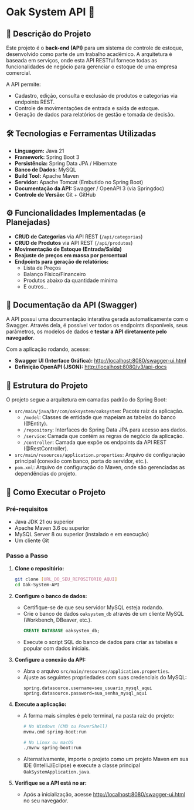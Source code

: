 # Oak System API 🌳

## 📝 Descrição do Projeto

Este projeto é o **back-end (API)** para um sistema de controle de estoque, desenvolvido como parte de um trabalho acadêmico. A arquitetura é baseada em serviços, onde esta API RESTful fornece todas as funcionalidades de negócio para gerenciar o estoque de uma empresa comercial.

A API permite:
- Cadastro, edição, consulta e exclusão de produtos e categorias via endpoints REST.
- Controle de movimentações de entrada e saída de estoque.
- Geração de dados para relatórios de gestão e tomada de decisão.

## 🛠️ Tecnologias e Ferramentas Utilizadas

- **Linguagem:** Java 21
- **Framework:** Spring Boot 3
- **Persistência:** Spring Data JPA / Hibernate
- **Banco de Dados:** MySQL
- **Build Tool:** Apache Maven
- **Servidor:** Apache Tomcat (Embutido no Spring Boot)
- **Documentação da API:** Swagger / OpenAPI 3 (via Springdoc)
- **Controle de Versão:** Git + GitHub

## ⚙️ Funcionalidades Implementadas (e Planejadas)

- **CRUD de Categorias** via API REST (`/api/categorias`)
- **CRUD de Produtos** via API REST (`/api/produtos`)
- **Movimentação de Estoque (Entrada/Saída)**
- **Reajuste de preços em massa por percentual**
- **Endpoints para geração de relatórios:**
  - Lista de Preços
  - Balanço Físico/Financeiro
  - Produtos abaixo da quantidade mínima
  - E outros...

## 📖 Documentação da API (Swagger)

A API possui uma documentação interativa gerada automaticamente com o Swagger. Através dela, é possível ver todos os endpoints disponíveis, seus parâmetros, os modelos de dados e **testar a API diretamente pelo navegador**.

Com a aplicação rodando, acesse:
- **Swagger UI (Interface Gráfica):** [http://localhost:8080/swagger-ui.html](http://localhost:8080/swagger-ui.html)
- **Definição OpenAPI (JSON):** [http://localhost:8080/v3/api-docs](http://localhost:8080/v3/api-docs)

## 🧱 Estrutura do Projeto

O projeto segue a arquitetura em camadas padrão do Spring Boot:

- `src/main/java/br/com/oaksystem/oaksystem`: Pacote raiz da aplicação.
  - `/model`: Classes de entidade que mapeiam as tabelas do banco (@Entity).
  - `/repository`: Interfaces do Spring Data JPA para acesso aos dados.
  - `/service`: Camada que contém as regras de negócio da aplicação.
  - `/controller`: Camada que expõe os endpoints da API REST (@RestController).
- `src/main/resources/application.properties`: Arquivo de configuração principal (conexão com banco, porta do servidor, etc.).
- `pom.xml`: Arquivo de configuração do Maven, onde são gerenciadas as dependências do projeto.

## 📁 Como Executar o Projeto

### Pré-requisitos

- Java JDK 21 ou superior
- Apache Maven 3.6 ou superior
- MySQL Server 8 ou superior (instalado e em execução)
- Um cliente Git

### Passo a Passo

1.  **Clone o repositório:**
    ```bash
    git clone [URL_DO_SEU_REPOSITORIO_AQUI]
    cd Oak-System-API
    ```

2.  **Configure o banco de dados:**
    - Certifique-se de que seu servidor MySQL esteja rodando.
    - Crie o banco de dados `oaksystem_db` através de um cliente MySQL (Workbench, DBeaver, etc.).
      ```sql
      CREATE DATABASE oaksystem_db;
      ```
    - Execute o script SQL do banco de dados para criar as tabelas e popular com dados iniciais.

3.  **Configure a conexão da API:**
    - Abra o arquivo `src/main/resources/application.properties`.
    - Ajuste as seguintes propriedades com suas credenciais do MySQL:
      ```properties
      spring.datasource.username=seu_usuario_mysql_aqui
      spring.datasource.password=sua_senha_mysql_aqui
      ```

4.  **Execute a aplicação:**
    - A forma mais simples é pelo terminal, na pasta raiz do projeto:
      ```bash
      # No Windows (CMD ou PowerShell)
      mvnw.cmd spring-boot:run

      # No Linux ou macOS
      ./mvnw spring-boot:run
      ```
    - Alternativamente, importe o projeto como um projeto Maven em sua IDE (IntelliJ/Eclipse) e execute a classe principal `OakSystemApplication.java`.

5.  **Verifique se a API está no ar:**
    - Após a inicialização, acesse [http://localhost:8080/swagger-ui.html](http://localhost:8080/swagger-ui.html) no seu navegador.